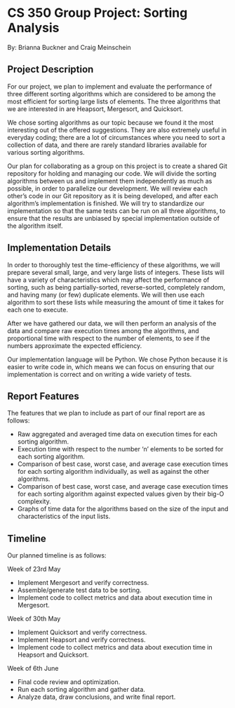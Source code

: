CS 350 Group Project: Sorting Analysis
======================================
By: Brianna Buckner and Craig Meinschein

Project Description
-------------------
For our project, we plan to implement and evaluate the performance of three different sorting algorithms which are considered to be among the most efficient for sorting large lists of elements. The three algorithms that we are interested in are Heapsort, Mergesort, and Quicksort.

We chose sorting algorithms as our topic because we found it the most interesting out of the offered suggestions. They are also extremely useful in everyday coding; there are a lot of circumstances where you need to sort a collection of data, and there are rarely standard libraries available for various sorting algorithms.

Our plan for collaborating as a group on this project is to create a shared Git repository for holding and managing our code. We will divide the sorting algorithms between us and implement them independently as much as possible, in order to parallelize our development. We will review each other’s code in our Git repository as it is being developed, and after each algorithm’s implementation is finished. We will try to standardize our implementation so that the same tests can be run on all three algorithms, to ensure that the results are unbiased by special implementation outside of the algorithm itself.

Implementation Details
----------------------
In order to thoroughly test the time-efficiency of these algorithms, we will prepare several small, large, and very large lists of integers. These lists will have a variety of characteristics which may affect the performance of sorting, such as being partially-sorted, reverse-sorted, completely random, and having many (or few) duplicate elements. We will then use each algorithm to sort these lists while measuring the amount of time it takes for each one to execute.

After we have gathered our data, we will then perform an analysis of the data and compare raw execution times among the algorithms, and proportional time with respect to the number of elements, to see if the numbers approximate the expected efficiency.

Our implementation language will be Python. We chose Python because it is easier to write code in, which means we can focus on ensuring that our implementation is correct and on writing a wide variety of tests.

Report Features
---------------
The features that we plan to include as part of our final report are as follows:

* Raw aggregated and averaged time data on execution times for each sorting algorithm.
* Execution time with respect to the number ‘n’ elements to be sorted for each sorting algorithm.
* Comparison of best case, worst case, and average case execution times for each sorting algorithm individually, as well as against the other algorithms.
* Comparison of best case, worst case, and average case execution times for each sorting algorithm against expected values given by their big-O complexity.
* Graphs of time data for the algorithms based on the size of the input and characteristics of the input lists.

Timeline
--------
Our planned timeline is as follows:

Week of 23rd May
* Implement Mergesort and verify correctness.
* Assemble/generate test data to be sorting.
* Implement code to collect metrics and data about execution time in Mergesort.

Week of 30th May
* Implement Quicksort and verify correctness.
* Implement Heapsort and verify correctness.
* Implement code to collect metrics and data about execution time in Heapsort and Quicksort.

Week of 6th June
* Final code review and optimization.
* Run each sorting algorithm and gather data.
* Analyze data, draw conclusions, and write final report.
